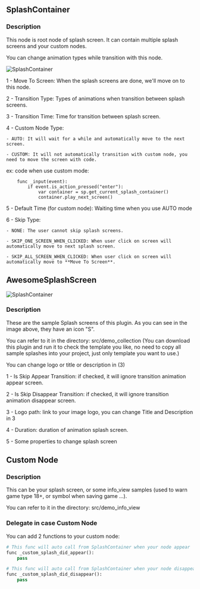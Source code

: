 
## SplashContainer

### Description

This node is root node of splash screen. It can contain multiple splash screens and your custom nodes.

You can change animation types while transition with this node.

![SplashContainer](https://github.com/duongvituan/godot-awesome-splash/blob/master/image_readme/container_splash.png)

1 - Move To Screen: When the splash screens are done, we'll move on to this node.

2 - Transition Type: Types of animations when transition between splash screens.

3 - Transition Time: Time for transition between splash screen.

4 - Custom Node Type: 

    - AUTO: It will wait for a while and automatically move to the next screen.
    
    - CUSTOM: It will not automatically transition with custom node, you need to move the screen with code.
    
ex: code when use custom mode:

```
    func _input(event):
        if event.is_action_pressed("enter"):
            var container = sp.get_current_splash_container()
            container.play_next_screen()
```
    
5 - Default Time (for custom node): Waiting time when you use AUTO mode

6 - Skip Type:

    - NONE: The user cannot skip splash screens.
    
    - SKIP_ONE_SCREEN_WHEN_CLICKED: When user click on screen will automatically move to next splash screen.
    
    - SKIP_ALL_SCREEN_WHEN_CLICKED: When user click on screen will automatically move to **Move To Screen**.

## AwesomeSplashScreen

![SplashContainer](https://github.com/duongvituan/godot-awesome-splash/blob/master/image_readme/splash.png)


### Description

These are the sample Splash screens of this plugin. As you can see in the image above, they have an icon "S".

You can refer to it in the directory: src/demo_collection (You can download this plugin and run it to check the template you like, no need to copy all sample splashes into your project, just only template you want to use.)

You can change logo or title or description in (3)

1 - Is Skip Appear Transition: if checked, it will ignore transition animation appear screen.

2 - Is Skip Disappear Transition: if checked, it will ignore transition animation disappear screen.

3 - Logo path: link to your image logo, you can change Title and Description in 3

4 - Duration: duration of animation splash screen.

5 - Some properties to change splash screen


## Custom Node

### Description
This can be your splash screen, or some info_view samples (used to warn game type 18+, or symbol when saving game ...).

You can refer to it in the directory: src/demo_info_view


### Delegate in case Custom Node

You can add 2 functions to your custom node:

```python
# This func will auto call from SplashContainer when your node appear
func _custom_splash_did_appear():
    pass

# This func will auto call from SplashContainer when your node disappear
func _custom_splash_did_disappear():
    pass
```

